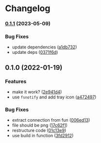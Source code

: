 # Changelog

### [0.1.1](https://www.github.com/brokeyourbike/ftps-screen-sync/compare/v0.1.0...v0.1.1) (2023-05-09)


### Bug Fixes

* update dependencies ([a1db732](https://www.github.com/brokeyourbike/ftps-screen-sync/commit/a1db7329f87be043b9a32b80e6e4ea30e1f65879))
* update deps ([0371f6d](https://www.github.com/brokeyourbike/ftps-screen-sync/commit/0371f6dde4b92b2dd1217bd9755ceeb17437ea55))

## 0.1.0 (2022-01-19)


### Features

* make it work? ([2e941d4](https://www.github.com/brokeyourbike/ftps-screen-sync/commit/2e941d49f6eb8a7e7e64256640549cb72783fac9))
* use `fsnotify` and add tray icon ([a472497](https://www.github.com/brokeyourbike/ftps-screen-sync/commit/a4724975dd401df2780c77c4f07d6c03b67bc7ef))


### Bug Fixes

* extract connection from fun ([006ed13](https://www.github.com/brokeyourbike/ftps-screen-sync/commit/006ed134d61afad6b393dce142d1ffc8cb0d6ff2))
* file should be png ([17c62f1](https://www.github.com/brokeyourbike/ftps-screen-sync/commit/17c62f19b0ad871de07d14cdaff15bd99dd0a122))
* restructure code ([01c13e9](https://www.github.com/brokeyourbike/ftps-screen-sync/commit/01c13e95eae6694565cefe6b8f8175b06bf3bbd9))
* use build in function ([3fd2912](https://www.github.com/brokeyourbike/ftps-screen-sync/commit/3fd29126c82f5fb37408b0530a1ae26825ceb344))
